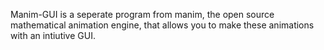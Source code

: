 Manim-GUI is a seperate program from manim, the open source mathematical animation engine, that allows you to make these animations with an intiutive GUI.
